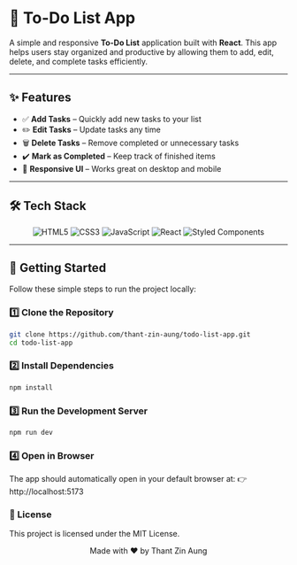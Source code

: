 # 📝 To-Do List App  

A simple and responsive **To-Do List** application built with **React**. This app helps users stay organized and productive by allowing them to add, edit, delete, and complete tasks efficiently.  

---

## ✨ Features  

- ✅ **Add Tasks** – Quickly add new tasks to your list  
- ✏️ **Edit Tasks** – Update tasks any time  
- 🗑️ **Delete Tasks** – Remove completed or unnecessary tasks  
- ✔️ **Mark as Completed** – Keep track of finished items  
- 📱 **Responsive UI** – Works great on desktop and mobile  

---

## 🛠️ Tech Stack

<div align="center">

![HTML5](https://img.shields.io/badge/HTML5-E34F26?style=for-the-badge&logo=html5&logoColor=white) ![CSS3](https://img.shields.io/badge/CSS3-1572B6?style=for-the-badge&logo=css3&logoColor=white) ![JavaScript](https://img.shields.io/badge/JavaScript-F7DF1E?style=for-the-badge&logo=javascript&logoColor=black) ![React](https://img.shields.io/badge/React-20232A?style=for-the-badge&logo=react&logoColor=61DAFB) ![Styled Components](https://img.shields.io/badge/styled--components-DB7093?style=for-the-badge&logo=styled-components&logoColor=white)

</div>

---

## 🚀 Getting Started  

Follow these simple steps to run the project locally:  

### 1️⃣ Clone the Repository  

```bash  
git clone https://github.com/thant-zin-aung/todo-list-app.git  
cd todo-list-app
```

### 2️⃣ Install Dependencies

```bash
npm install
```

### 3️⃣ Run the Development Server

```bash
npm run dev
```

### 4️⃣ Open in Browser

The app should automatically open in your default browser at:
👉 http://localhost:5173

### 📄 License
This project is licensed under the MIT License.

<div align="center"> Made with ❤️ by Thant Zin Aung </div>

